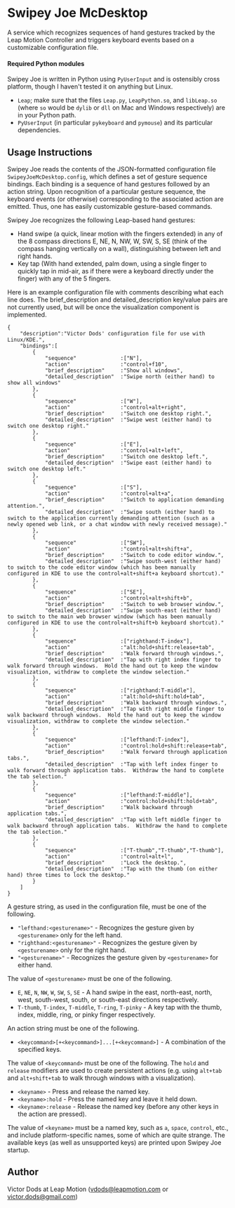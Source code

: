 # Swipey Joe McDesktop

A service which recognizes sequences of hand gestures tracked by the Leap Motion Controller and triggers keyboard events based on a customizable configuration file.

#### Required Python modules

Swipey Joe is written in Python using `PyUserInput` and is ostensibly cross platform, though I haven't tested it on anything but Linux.

- `Leap`; make sure that the files `Leap.py`, `LeapPython.so`, and `libLeap.so` (where `so` would be `dylib` or `dll` on Mac and Windows respectively) are in your Python path.
- `PyUserInput` (in particular `pykeyboard` and `pymouse`) and its particular dependencies.

## Usage Instructions

Swipey Joe reads the contents of the JSON-formatted configuration file `SwipeyJoeMcDesktop.config`, which defines a set of gesture sequence bindings.
Each binding is a sequence of hand gestures followed by an action string.  Upon recognition of a particular gesture sequence, the keyboard events (or
otherwise) corresponding to the associated action are emitted.  Thus, one has easily customizable gesture-based commands.

Swipey Joe recognizes the following Leap-based hand gestures:
- Hand swipe (a quick, linear motion with the fingers extended) in any of the 8 compass directions E, NE, N, NW, W, SW, S, SE (think of the compass hanging vertically on a wall), distinguishing between left and right hands.
- Key tap (With hand extended, palm down, using a single finger to quickly tap in mid-air, as if there were a keyboard directly under the finger) with any of the 5 fingers.

Here is an example configuration file with comments describing what each line does.  The brief_description and detailed_description key/value pairs are not currently used,
but will be once the visualization component is implemented.

    {
        "description":"Victor Dods' configuration file for use with Linux/KDE.",
        "bindings":[
            {
                "sequence"              :["N"],
                "action"                :"control+f10",
                "brief_description"     :"Show all windows",
                "detailed_description"  :"Swipe north (either hand) to show all windows"
            },
            {
                "sequence"              :["W"],
                "action"                :"control+alt+right",
                "brief_description"     :"Switch one desktop right.",
                "detailed_description"  :"Swipe west (either hand) to switch one desktop right."
            },
            {
                "sequence"              :["E"],
                "action"                :"control+alt+left",
                "brief_description"     :"Switch one desktop left.",
                "detailed_description"  :"Swipe east (either hand) to switch one desktop left."
            },
            {
                "sequence"              :["S"],
                "action"                :"control+alt+a",
                "brief_description"     :"Switch to application demanding attention.",
                "detailed_description"  :"Swipe south (either hand) to switch to the application currently demanding attention (such as a newly opened web link, or a chat window with newly received message)."
            },
            {
                "sequence"              :["SW"],
                "action"                :"control+alt+shift+a",
                "brief_description"     :"Switch to code editor window.",
                "detailed_description"  :"Swipe south-west (either hand) to switch to the code editor window (which has been manually configured in KDE to use the control+alt+shift+a keyboard shortcut)."
            },
            {
                "sequence"              :["SE"],
                "action"                :"control+alt+shift+b",
                "brief_description"     :"Switch to web browser window.",
                "detailed_description"  :"Swipe south-east (either hand) to switch to the main web browser window (which has been manually configured in KDE to use the control+alt+shift+b keyboard shortcut)."
            },
            {
                "sequence"              :["righthand:T-index"],
                "action"                :"alt:hold+shift:release+tab",
                "brief_description"     :"Walk forward through windows.",
                "detailed_description"  :"Tap with right index finger to walk forward through windows.  Hold the hand out to keep the window visualization, withdraw to complete the window selection."
            },
            {
                "sequence"              :["righthand:T-middle"],
                "action"                :"alt:hold+shift:hold+tab",
                "brief_description"     :"Walk backward through windows.",
                "detailed_description"  :"Tap with right middle finger to walk backward through windows.  Hold the hand out to keep the window visualization, withdraw to complete the window selection."
            },
            {
                "sequence"              :["lefthand:T-index"],
                "action"                :"control:hold+shift:release+tab",
                "brief_description"     :"Walk forward through application tabs.",
                "detailed_description"  :"Tap with left index finger to walk forward through application tabs.  Withdraw the hand to complete the tab selection."
            },
            {
                "sequence"              :["lefthand:T-middle"],
                "action"                :"control:hold+shift:hold+tab",
                "brief_description"     :"Walk backward through application tabs.",
                "detailed_description"  :"Tap with left middle finger to walk backward through application tabs.  Withdraw the hand to complete the tab selection."
            },
            {
                "sequence"              :["T-thumb","T-thumb","T-thumb"],
                "action"                :"control+alt+l",
                "brief_description"     :"Lock the desktop.",
                "detailed_description"  :"Tap with the thumb (on either hand) three times to lock the desktop."
            }
        ]
    }

A gesture string, as used in the configuration file, must be one of the following.

- `"lefthand:<gesturename>"` - Recognizes the gesture given by `<gesturename>` only for the left hand.
- `"righthand:<gesturename>"` - Recognizes the gesture given by `<gesturename>` only for the right hand.
- `"<gesturename>"` - Recognizes the gesture given by `<gesturename>` for either hand.

The value of `<gesturename>` must be one of the following.

- `E`, `NE`, `N`, `NW`, `W`, `SW`, `S`, `SE` - A hand swipe in the east, north-east, north, west, south-west, south, or south-east directions respectively.
- `T-thumb`, `T-index`, `T-middle`, `T-ring`, `T-pinky` - A key tap with the thumb, index, middle, ring, or pinky finger respectively.

An action string must be one of the following.

- `<keycommand>[+<keycommand>]...[+<keycommand>]` - A combination of the specified keys.

The value of `<keycommand>` must be one of the following.  The `hold` and `release` modifiers are used to create persistent actions (e.g. using `alt+tab` and `alt+shift+tab` to walk through windows with a visualization).

- `<keyname>` - Press and release the named key.
- `<keyname>:hold` - Press the named key and leave it held down.
- `<keyname>:release` - Release the named key (before any other keys in the action are pressed).

The value of `<keyname>` must be a named key, such as `a`, `space`, `control`, etc., and include platform-specific names, some of which are quite strange.  The available keys (as well as unsupported keys) are printed upon Swipey Joe startup.

## Author

Victor Dods at Leap Motion (vdods@leapmotion.com or victor.dods@gmail.com)
